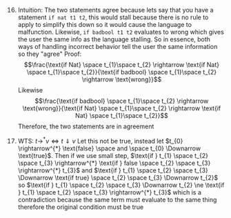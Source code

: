 16)
	Intuition: The two statements agree because lets say that you have a statement `if nat t1 t2`, this would stall because there is no rule to apply to simplify this down so it would cause the language to malfunction. Likewise, `if badbool t1 t2` evaluates to wrong which gives the user the same info as the language stalling. So in essence, both ways of handling incorrect behavior tell the user the same information so they "agree"
	Proof:
	$$\frac{\text{if Nat} \space t_{1}\space t_{2} \rightarrow \text{if Nat} \space t_{1}\space t_{2}}{\text{if badbool} \space t_{1}\space t_{2} \rightarrow \text{wrong}}$$
	Likewise
	$$\frac{\text{if badbool} \space t_{1}\space t_{2} \rightarrow \text{wrong}}{\text{if Nat} \space t_{1}\space t_{2} \rightarrow \text{if Nat} \space t_{1}\space t_{2}}$$
	Therefore, the two statements are in agreement

17)
	WTS: $t \rightarrow^{*} v \iff t \Downarrow v$ 
	Let this not be true, instead let $t_{0} \rightarrow^{*} \text{false} \space and \space t_{0} \Downarrow \text{true}$. Then if we use small step, $\text{if } t_{1} \space t_{2} \space t_{3} \rightarrow^{*} \text{if } false \space t_{2} \space t_{3} \rightarrow^{*} t_{3}$ and $\text{if } t_{1} \space t_{2} \space t_{3} \Downarrow \text{if true} \space t_{2} \space t_{3} \Downarrow t_{2}$ so $\text{if } t_{1} \space t_{2} \space t_{3} \Downarrow t_{2} \ne \text{if } t_{1} \space t_{2} \space t_{3} \rightarrow^{*} t_{3}$ which is a contradiction because the same term must evaluate to the same thing therefore the original condition must be true 




